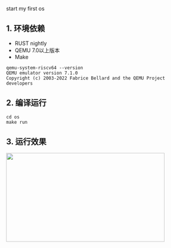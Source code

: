start my first os

## 1. 环境依赖
- RUST nightly
- QEMU 7.0以上版本
- Make
```text
qemu-system-riscv64 --version
QEMU emulator version 7.1.0
Copyright (c) 2003-2022 Fabrice Bellard and the QEMU Project developers
```

## 2. 编译运行
```shell
cd os
make run
```
## 3. 运行效果
<img src="https://github.com/toolManGo/myos/blob/master/myosshow.gif" width="428" height="240"/>